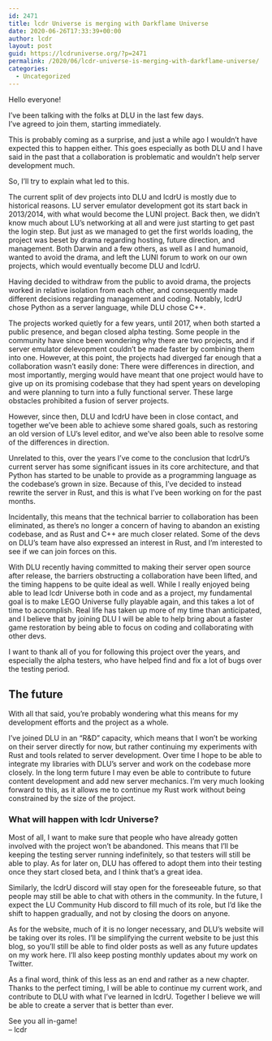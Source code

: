 ```yaml
---
id: 2471
title: lcdr Universe is merging with Darkflame Universe
date: 2020-06-26T17:33:39+00:00
author: lcdr
layout: post
guid: https://lcdruniverse.org/?p=2471
permalink: /2020/06/lcdr-universe-is-merging-with-darkflame-universe/
categories:
  - Uncategorized
---
```

Hello everyone!

I&#8217;ve been talking with the folks at DLU in the last few days.  
I&#8217;ve agreed to join them, starting immediately.

This is probably coming as a surprise, and just a while ago I wouldn&#8217;t have expected this to happen either. This goes especially as both DLU and I have said in the past that a collaboration is problematic and wouldn&#8217;t help server development much.

So, I&#8217;ll try to explain what led to this.

The current split of dev projects into DLU and lcdrU is mostly due to historical reasons. LU server emulator development got its start back in 2013/2014, with what would become the LUNI project. Back then, we didn&#8217;t know much about LU&#8217;s networking at all and were just starting to get past the login step. But just as we managed to get the first worlds loading, the project was beset by drama regarding hosting, future direction, and management. Both Darwin and a few others, as well as I and humanoid, wanted to avoid the drama, and left the LUNI forum to work on our own projects, which would eventually become DLU and lcdrU.

Having decided to withdraw from the public to avoid drama, the projects worked in relative isolation from each other, and consequently made different decisions regarding management and coding. Notably, lcdrU chose Python as a server language, while DLU chose C++.

The projects worked quietly for a few years, until 2017, when both started a public presence, and began closed alpha testing. Some people in the community have since been wondering why there are two projects, and if server emulator delevopment couldn&#8217;t be made faster by combining them into one. However, at this point, the projects had diverged far enough that a collaboration wasn&#8217;t easily done: There were differences in direction, and most importantly, merging would have meant that one project would have to give up on its promising codebase that they had spent years on developing and were planning to turn into a fully functional server. These large obstacles prohibited a fusion of server projects.

However, since then, DLU and lcdrU have been in close contact, and together we&#8217;ve been able to achieve some shared goals, such as restoring an old version of LU&#8217;s level editor, and we&#8217;ve also been able to resolve some of the differences in direction.

Unrelated to this, over the years I&#8217;ve come to the conclusion that lcdrU&#8217;s current server has some significant issues in its core architecture, and that Python has started to be unable to provide as a programming language as the codebase&#8217;s grown in size. Because of this, I&#8217;ve decided to instead rewrite the server in Rust, and this is what I&#8217;ve been working on for the past months.

Incidentally, this means that the technical barrier to collaboration has been eliminated, as there&#8217;s no longer a concern of having to abandon an existing codebase, and as Rust and C++ are much closer related. Some of the devs on DLU&#8217;s team have also expressed an interest in Rust, and I&#8217;m interested to see if we can join forces on this.

With DLU recently having committed to making their server open source after release, the barriers obstructing a collaboration have been lifted, and the timing happens to be quite ideal as well. While I really enjoyed being able to lead lcdr Universe both in code and as a project, my fundamental goal is to make LEGO Universe fully playable again, and this takes a lot of time to accomplish. Real life has taken up more of my time than anticipated, and I believe that by joining DLU I will be able to help bring about a faster game restoration by being able to focus on coding and collaborating with other devs.

I want to thank all of you for following this project over the years, and especially the alpha testers, who have helped find and fix a lot of bugs over the testing period.





## The future

With all that said, you&#8217;re probably wondering what this means for my development efforts and the project as a whole.

I&#8217;ve joined DLU in an &#8220;R&D&#8221; capacity, which means that I won&#8217;t be working on their server directly for now, but rather continuing my experiments with Rust and tools related to server development. Over time I hope to be able to integrate my libraries with DLU&#8217;s server and work on the codebase more closely. In the long term future I may even be able to contribute to future content development and add new server mechanics. I&#8217;m very much looking forward to this, as it allows me to continue my Rust work without being constrained by the size of the project.

### What will happen with lcdr Universe?

Most of all, I want to make sure that people who have already gotten involved with the project won&#8217;t be abandoned. This means that I&#8217;ll be keeping the testing server running indefinitely, so that testers will still be able to play. As for later on, DLU has offered to adopt them into their testing once they start closed beta, and I think that&#8217;s a great idea.

Similarly, the lcdrU discord will stay open for the foreseeable future, so that people may still be able to chat with others in the community. In the future, I expect the LU Community Hub discord to fill much of its role, but I&#8217;d like the shift to happen gradually, and not by closing the doors on anyone. 

As for the website, much of it is no longer necessary, and DLU&#8217;s website will be taking over its roles. I&#8217;ll be simplifying the current website to be just this blog, so you&#8217;ll still be able to find older posts as well as any future updates on my work here. I&#8217;ll also keep posting monthly updates about my work on Twitter.  




As a final word, think of this less as an end and rather as a new chapter. Thanks to the perfect timing, I will be able to continue my current work, and contribute to DLU with what I&#8217;ve learned in lcdrU. Together I believe we will be able to create a server that is better than ever.



See you all in-game!  
– lcdr